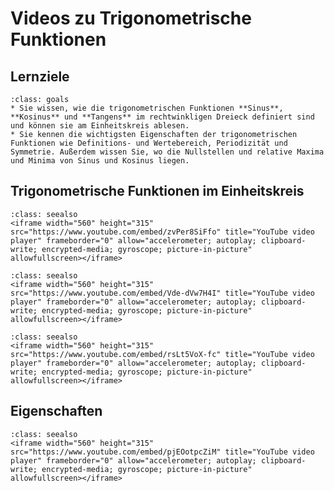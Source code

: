 # Videos zu Trigonometrische Funktionen

## Lernziele

```{admonition} Lernziele trigonometrische Funktionen
:class: goals
* Sie wissen, wie die trigonometrischen Funktionen **Sinus**, **Kosinus** und **Tangens** im rechtwinkligen Dreieck definiert sind und können sie am Einheitskreis ablesen.
* Sie kennen die wichtigsten Eigenschaften der trigonometrischen Funktionen wie Definitions- und Wertebereich, Periodizität und Symmetrie. Außerdem wissen Sie, wo die Nullstellen und relative Maxima und Minima von Sinus und Kosinus liegen.
```

## Trigonometrische Funktionen im Einheitskreis

```{admonition} Video
:class: seealso
<iframe width="560" height="315" src="https://www.youtube.com/embed/zvPer8SiFfo" title="YouTube video player" frameborder="0" allow="accelerometer; autoplay; clipboard-write; encrypted-media; gyroscope; picture-in-picture" allowfullscreen></iframe>
```

```{admonition} Video
:class: seealso
<iframe width="560" height="315" src="https://www.youtube.com/embed/Vde-dVw7H4I" title="YouTube video player" frameborder="0" allow="accelerometer; autoplay; clipboard-write; encrypted-media; gyroscope; picture-in-picture" allowfullscreen></iframe>
```

```{admonition} Video
:class: seealso
<iframe width="560" height="315" src="https://www.youtube.com/embed/rsLt5VoX-fc" title="YouTube video player" frameborder="0" allow="accelerometer; autoplay; clipboard-write; encrypted-media; gyroscope; picture-in-picture" allowfullscreen></iframe>
```

## Eigenschaften

```{admonition} Video
:class: seealso
<iframe width="560" height="315" src="https://www.youtube.com/embed/pjEOotpcZiM" title="YouTube video player" frameborder="0" allow="accelerometer; autoplay; clipboard-write; encrypted-media; gyroscope; picture-in-picture" allowfullscreen></iframe>
```
